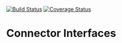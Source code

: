 [![Build Status](https://travis-ci.org/OCA/connector-interfaces.svg?branch=8.0)](https://travis-ci.org/OCA/connector-interfaces)
[![Coverage Status](https://coveralls.io/repos/OCA/connector-interfaces/badge.png?branch=8.0)](https://coveralls.io/r/OCA/connector-interfaces?branch=8.0)

# Connector Interfaces
